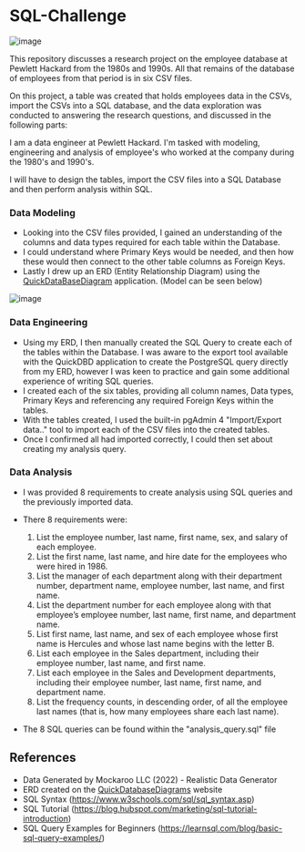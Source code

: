 # SQL-Challenge

![image](https://github.com/RaphaelSheikh/sql-challenge/assets/166172978/36e58204-0937-4f00-b0f8-e08508800312)

This repository discusses a research project on the employee database at Pewlett Hackard from the 1980s and 1990s. All that remains of the database of employees from that period is in six CSV files.

On this project, a table was created that holds employees data in the CSVs, import the CSVs into a SQL database, and the data exploration was conducted to answering the research questions, and discussed in the following parts:

I am a data engineer at Pewlett Hackard. I'm tasked with modeling, engineering and analysis of employee's who worked at the company during the 1980's and 1990's.  

I will have to design the tables, import the CSV files into a SQL Database and then perform analysis within SQL.

### Data Modeling

- Looking into the CSV files provided, I gained an understanding of the columns and data types required for each table within the Database.  
- I could understand where Primary Keys would be needed, and then how these would then connect to the other table columns as Foreign Keys.  
- Lastly I drew up an ERD (Entity Relationship Diagram) using the [QuickDataBaseDiagram](https://www.quickdatabasediagrams.com/) application. (Model can be seen below)

![image](https://github.com/RaphaelSheikh/sql-challenge/assets/166172978/62cbbb33-285f-4fd1-8859-b13d0b07bf8e)

### Data Engineering 

- Using my ERD, I then manually created the SQL Query to create each of the tables within the Database. I was aware to the export tool available with the QuickDBD application to create the PostgreSQL query directly from my ERD, however I was keen to practice and gain some additional experience of writing SQL queries.   
- I created each of the six tables, providing all column names, Data types, Primary Keys and referencing any required Foreign Keys within the tables.   
- With the tables created, I used the built-in pgAdmin 4 "Import/Export data.." tool to import each of the CSV files into the created tables.
- Once I confirmed all had imported correctly, I could then set about creating my analysis query.

### Data Analysis  

- I was provided 8 requirements to create analysis using SQL queries and the previously imported data.  
- There 8 requirements were:

    1. List the employee number, last name, first name, sex, and salary of each employee.
    2. List the first name, last name, and hire date for the employees who were hired in 1986.
    3. List the manager of each department along with their department number, department name, employee number, last name, and first name.
    4. List the department number for each employee along with that employee’s employee number, last name, first name, and department name.
    5. List first name, last name, and sex of each employee whose first name is Hercules and whose last name begins with the letter B.
    6. List each employee in the Sales department, including their employee number, last name, and first name.
    7. List each employee in the Sales and Development departments, including their employee number, last name, first name, and department name.
    8. List the frequency counts, in descending order, of all the employee last names (that is, how many employees share each last name).

- The 8 SQL queries can be found within the "analysis_query.sql" file

## References

- Data Generated by Mockaroo LLC (2022) - Realistic Data Generator
- ERD created on the [QuickDatabaseDiagrams](https://www.quickdatabasediagrams.com/) website
- SQL Syntax (https://www.w3schools.com/sql/sql_syntax.asp)
- SQL Tutorial (https://blog.hubspot.com/marketing/sql-tutorial-introduction)
- SQL Query Examples for Beginners (https://learnsql.com/blog/basic-sql-query-examples/)
